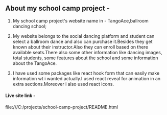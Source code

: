 ## About my school camp project -

1. My school camp project's website name in - TangoAce,ballroom dancing school;

2. My website belongs to the social dancing platform and student can select a ballroom dance and also can purchase it.Besides they get known about their instructor.Also they can enroll based on there available seats.There also some other information like dancing images, total students, some features about the school and some information about the TangoAce.

3. I have used some packages like react hook form that can easily make information wt i wanted actually.I used react reveal for animation in an extra sections.Moreover i also used react icons.

#### Live site link -
file:///C:/projects/school-camp-project/README.html